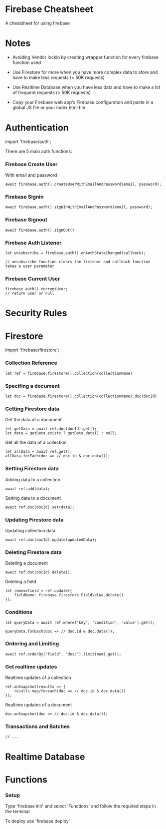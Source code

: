 # Firebase Cheatsheet
A cheatsheet for using firebase

# Notes

* Avoiding Vendor lockin by creating wrapper function for every firebase function used

* Use Firestore for more when you have more complex data to store and have to make less requests (< 50K requests)

* Use Realtime Database when you have less data and have to make a lot of frequent requests (> 50K requests)

* Copy your Firebase web app's Firebase configuration and paste in a global JS file or your index.html file


# Authentication

import 'firebase/auth';

There are 5 main auth functions:

### Firebase Create User

With email and password
    
    await firebase.auth().createUserWithEmailAndPassword(email, password);

### Firebase Signin

    await firebase.auth().signInWithEmailAndPassword(email, password);

### Firebase Signout

    await firebase.auth().signOut()

### Firebase Auth Listener

    let unsubscribe = firebase.auth().onAuthStateChanged(callback);
    
    // unsubscribe function clears the listener and callback function takes a user parameter

### Firebase Current User

    firebase.auth().currentUser;
    // return user or null

# Security Rules

# Firestore

import 'firebase/firestore';

### Collection Reference

    let ref = firebase.firestore().collection(collectionName)

### Specifing a document

    let doc = firebase.firestore().collection(collectionName).doc(docId)

### Getting Firestore data

Get the data of a document

    let getData = await ref.doc(docId).get();
    let data = getData.exists ? getData.data() : null;

Get all the data of a collection

    let allData = await ref.get();
    allData.forEach(doc => // doc.id & doc.data());

### Setting Firestore data

Adding data to a collection

    await ref.add(data);

Setting data to a document
    
    await ref.doc(docId).set(data);

### Updating Firestore data

Updating collection data
    
    await ref.doc(docId).update(updatedData);

### Deleting Firestore data

Deleting a document

    await ref.doc(docId).delete();

Deleting a field

    let removefield = ref.update({
        fieldName: firebase.firestore.FieldValue.delete()
    });


### Conditions

    let queryData = await ref.where('key', 'condition', 'value').get();

    queryData.forEach(doc => // doc.id & doc.data());

### Ordering and Limiting

    await ref.orderBy("field", "desc").limit(num).get();

### Get realtime updates

Realtime updates of a collection

    ref.onSnapshot(results => {
        results.map/foreach(doc => // doc.id & doc.data())
    });

Realtime updates of a document

    doc.onSnapshot(doc => // doc.id & doc.data());

### Transactions and Batches

    // ...


# Realtime Database



# Functions

### Setup

Type 'firebase init' and select 'Functions' and follow the required steps in the terminal

To deploy use 'firebase deploy'

